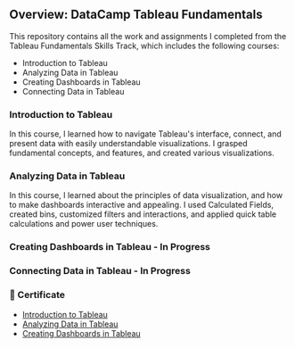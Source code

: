 ## Overview: DataCamp Tableau Fundamentals
This repository contains all the work and assignments I completed from the Tableau Fundamentals Skills Track, which includes the following courses:

- Introduction to Tableau
- Analyzing Data in Tableau
- Creating Dashboards in Tableau
- Connecting Data in Tableau

### Introduction to Tableau
In this course, I learned how to navigate Tableau's interface, connect, and present data with easily understandable visualizations. I grasped fundamental concepts, and features, and created various visualizations.

### Analyzing Data in Tableau
In this course, I learned about the principles of data visualization, and how to make dashboards interactive and appealing. I used Calculated Fields, created bins, customized filters and interactions, and applied quick table calculations and power user techniques.    

### Creating Dashboards in Tableau - In Progress

### Connecting Data in Tableau - In Progress
  
### 📃 Certificate
- [Introduction to Tableau](https://github.com/englands/Tableau/blob/main/DataCamp/Tableau%20Fundamentals/Introduction%20to%20Tableau/introduction-to-tableau-certificate.pdf)
- [Analyzing Data in Tableau](https://github.com/englands/Tableau/blob/main/DataCamp/Tableau%20Fundamentals/Analyzing%20Data%20in%20Tableau/Certificate/analyzing-data-tableaucertificate.pdf)
- [Creating Dashboards in Tableau](https://github.com/englands/Tableau/blob/main/DataCamp/Tableau%20Fundamentals/Creating%20Dashboards%20in%20Tableau/Certificate/creating-dashboards-in-tableau-certificate.pdf)
